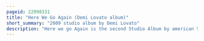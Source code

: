 ```yaml
---
pageid: 22998331
title: "Here We Go Again (Demi Lovato album)"
short_summary: "2009 studio album by Demi Lovato"
description: "Here we go Again is the second Studio Album by american Singer Demi Lovato. It was released by Hollywood Records on July 21 2009. Unlike her previous Album, do n't forget, Lovato did not collaborate with the Jonas Brothers, as she wanted to work with different People and give the Album a personal Approach. Lovato collaborated for the album with established songwriters and producers, such as E. Kidd Bogart gary Clark Toby Gad John Mayer Jon Mclaughlin Lindy Robbins and John Fields who produced their previous Album do n't forget."
---
```

